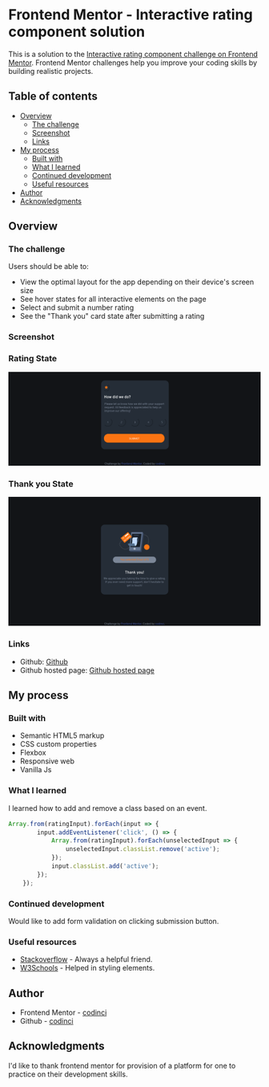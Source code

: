 # Frontend Mentor - Interactive rating component solution

This is a solution to the [Interactive rating component challenge on Frontend Mentor](https://www.frontendmentor.io/challenges/interactive-rating-component-koxpeBUmI). Frontend Mentor challenges help you improve your coding skills by building realistic projects.

## Table of contents

- [Overview](#overview)
  - [The challenge](#the-challenge)
  - [Screenshot](#screenshot)
  - [Links](#links)
- [My process](#my-process)
  - [Built with](#built-with)
  - [What I learned](#what-i-learned)
  - [Continued development](#continued-development)
  - [Useful resources](#useful-resources)
- [Author](#author)
- [Acknowledgments](#acknowledgments)


## Overview

### The challenge

Users should be able to:

- View the optimal layout for the app depending on their device's screen size
- See hover states for all interactive elements on the page
- Select and submit a number rating
- See the "Thank you" card state after submitting a rating

### Screenshot

### Rating State

![](./images/Rating%20State%20Frontend%20Mentor%20Interactive%20rating%20component.png)

### Thank you State

![](./images/Thank%20you%20State%20Frontend%20Mentor%20Interactive%20rating%20component.png)

### Links

- Github: [Github](https://github.com/codinci/interactive-rating-component)
- Github hosted page: [Github hosted page](https://codinci.github.io/interactive-rating-component/)

## My process

### Built with

- Semantic HTML5 markup
- CSS custom properties
- Flexbox
- Responsive web
- Vanilla Js

### What I learned

I learned how to add and remove a class based on an event.
```js
Array.from(ratingInput).forEach(input => {
        input.addEventListener('click', () => {
            Array.from(ratingInput).forEach(unselectedInput => {
                unselectedInput.classList.remove('active');
            });
            input.classList.add('active');
        });
    });
```

### Continued development

Would like to add form validation on clicking submission button.

### Useful resources

- [Stackoverflow](https://stackoverflow.com) - Always a helpful friend.
- [W3Schools](https://www.w3schools.com) - Helped in styling elements.

## Author

- Frontend Mentor - [codinci](https://www.frontendmentor.io/profile/codinci)
- Github - [codinci](https://www.twitter.com/yourusername)

## Acknowledgments

I'd like to thank frontend mentor for provision of a platform for one to practice on their development skills.

